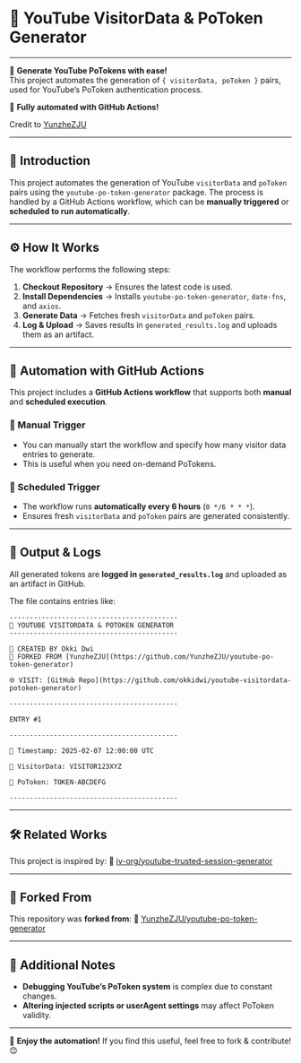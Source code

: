 # 🎥 YouTube VisitorData & PoToken Generator

---

🎥 **Generate YouTube PoTokens with ease!**  
This project automates the generation of `{ visitorData, poToken }` pairs, used for YouTube’s PoToken authentication process.

🚀 **Fully automated with GitHub Actions!**  

Credit to [YunzheZJU](https://github.com/YunzheZJU/youtube-po-token-generator)

---

## 📝 Introduction

This project automates the generation of YouTube `visitorData` and `poToken` pairs using the `youtube-po-token-generator` package. The process is handled by a GitHub Actions workflow, which can be **manually triggered** or **scheduled to run automatically**.

---

## ⚙️ How It Works

The workflow performs the following steps:

1. **Checkout Repository** → Ensures the latest code is used.
2. **Install Dependencies** → Installs `youtube-po-token-generator`, `date-fns`, and `axios`.
3. **Generate Data** → Fetches fresh `visitorData` and `poToken` pairs.
4. **Log & Upload** → Saves results in `generated_results.log` and uploads them as an artifact.

---

## 🤖 Automation with GitHub Actions

This project includes a **GitHub Actions workflow** that supports both **manual** and **scheduled execution**.

### 🔹 Manual Trigger
- You can manually start the workflow and specify how many visitor data entries to generate.
- This is useful when you need on-demand PoTokens.

### 🔹 Scheduled Trigger
- The workflow runs **automatically every 6 hours** (`0 */6 * * *`).
- Ensures fresh `visitorData` and `poToken` pairs are generated consistently.

---

## 📁 Output & Logs

All generated tokens are **logged in `generated_results.log`** and uploaded as an artifact in GitHub.

The file contains entries like:

```
------------------------------------------
🎥 YOUTUBE VISITORDATA & POTOKEN GENERATOR
------------------------------------------

👤 CREATED BY Okki Dwi
🔄 FORKED FROM [YunzheZJU](https://github.com/YunzheZJU/youtube-po-token-generator)

🌐 VISIT: [GitHub Repo](https://github.com/okkidwi/youtube-visitordata-potoken-generator)

------------------------------------------

ENTRY #1

------------------------------------------

📆 Timestamp: 2025-02-07 12:00:00 UTC

🔹 VisitorData: VISITOR123XYZ

🔑 PoToken: TOKEN-ABCDEFG

------------------------------------------
```

---

## 🛠️ Related Works

This project is inspired by:
📌 [iv-org/youtube-trusted-session-generator](https://github.com/iv-org/youtube-trusted-session-generator)

---

## 🔄 Forked From

This repository was **forked from**:
📌 [YunzheZJU/youtube-po-token-generator](https://github.com/YunzheZJU/youtube-po-token-generator)

---

## 📌 Additional Notes

- **Debugging YouTube’s PoToken system** is complex due to constant changes.
- **Altering injected scripts or userAgent settings** may affect PoToken validity.

---

🚀 **Enjoy the automation!** If you find this useful, feel free to fork & contribute! 😊
